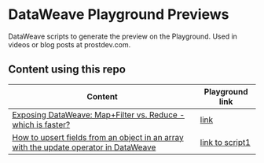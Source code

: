 # DataWeave Playground Previews

DataWeave scripts to generate the preview on the Playground. Used in videos or blog posts at prostdev.com.

## Content using this repo

| Content | Playground link 
|-|-
| [Exposing DataWeave: Map+Filter vs. Reduce - which is faster?](https://www.prostdev.com/post/exposing-dataweave-map-filter-vs-reduce-which-is-faster) | [link](https://dataweave.mulesoft.com/learn/playground?projectMethod=GHRepo&repo=ProstDev%2Fdataweave-playground-previews&path=scripts%2Ftiming-map-filter-reduce) 
| [How to upsert fields from an object in an array with the update operator in DataWeave](https://www.prostdev.com/post/upsert-object-from-array) | [link to script1](https://dataweave.mulesoft.com/learn/playground?projectMethod=GHRepo&repo=ProstDev%2Fdataweave-playground-previews&path=scripts%2Fupsert-object-from-array%2Fscript1)
